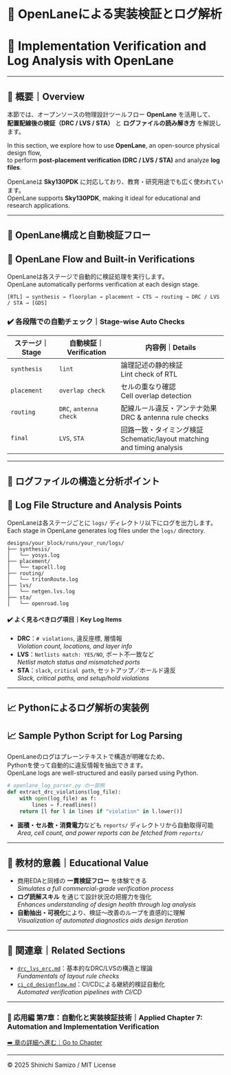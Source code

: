 # 🧪 OpenLaneによる実装検証とログ解析  
# 🧪 Implementation Verification and Log Analysis with OpenLane

---

## 📘 概要｜Overview

本節では、オープンソースの物理設計ツールフロー **OpenLane** を活用して、  
**配置配線後の検証（DRC / LVS / STA）** と **ログファイルの読み解き方** を解説します。

In this section, we explore how to use **OpenLane**, an open-source physical design flow,  
to perform **post-placement verification (DRC / LVS / STA)** and analyze **log files**.

OpenLaneは **Sky130PDK** に対応しており、教育・研究用途でも広く使われています。  
OpenLane supports **Sky130PDK**, making it ideal for educational and research applications.

---

## 🔧 OpenLane構成と自動検証フロー  
## 🔧 OpenLane Flow and Built-in Verifications

OpenLaneは各ステージで自動的に検証処理を実行します。  
OpenLane automatically performs verification at each design stage.

```text
[RTL] → synthesis → floorplan → placement → CTS → routing → DRC / LVS / STA → [GDS]
```

### ✔️ 各段階での自動チェック｜Stage-wise Auto Checks

| ステージ｜Stage | 自動検証｜Verification | 内容例｜Details |
|--------------|------------------|-------------------------------|
| `synthesis` | `lint` | 論理記述の静的検証<br>Lint check of RTL |
| `placement` | `overlap check` | セルの重なり確認<br>Cell overlap detection |
| `routing` | `DRC`, `antenna check` | 配線ルール違反・アンテナ効果<br>DRC & antenna rule checks |
| `final` | `LVS`, `STA` | 回路一致・タイミング検証<br>Schematic/layout matching and timing analysis |

---

## 📂 ログファイルの構造と分析ポイント  
## 📂 Log File Structure and Analysis Points

OpenLaneは各ステージごとに `logs/` ディレクトリ以下にログを出力します。  
Each stage in OpenLane generates log files under the `logs/` directory.

```text
designs/your_block/runs/your_run/logs/
├── synthesis/
│   └── yosys.log
├── placement/
│   └── tapcell.log
├── routing/
│   └── tritonRoute.log
├── lvs/
│   └── netgen.lvs.log
├── sta/
│   └── openroad.log
```

#### ✔️ よく見るべきログ項目｜Key Log Items

- **DRC**：`# violations`, 違反座標, 層情報  
  *Violation count, locations, and layer info*
- **LVS**：`Netlists match: YES/NO`, ポート不一致など  
  *Netlist match status and mismatched ports*
- **STA**：`slack`, `critical path`, セットアップ／ホールド違反  
  *Slack, critical paths, and setup/hold violations*

---

## 📈 Pythonによるログ解析の実装例  
## 📈 Sample Python Script for Log Parsing

OpenLaneのログはプレーンテキストで構造が明確なため、  
Pythonを使って自動的に違反情報を抽出できます。  
OpenLane logs are well-structured and easily parsed using Python.

```python
# openlane_log_parser.py の一部例
def extract_drc_violations(log_file):
    with open(log_file) as f:
        lines = f.readlines()
    return [l for l in lines if "violation" in l.lower()]
```

- **面積・セル数・消費電力**なども `reports/` ディレクトリから自動取得可能  
  *Area, cell count, and power reports can be fetched from `reports/`*

---

## 🎯 教材的意義｜Educational Value

- 商用EDAと同様の **一貫検証フロー** を体験できる  
  *Simulates a full commercial-grade verification process*
- **ログ読解スキル** を通じて設計状況の把握力を強化  
  *Enhances understanding of design health through log analysis*
- **自動抽出・可視化**により、検証〜改善のループを直感的に理解  
  *Visualization of automated diagnostics aids design iteration*

---

## 🔗 関連章｜Related Sections

- [`drc_lvs_erc.md`](./drc_lvs_erc.md)：基本的なDRC/LVSの構造と理論  
  *Fundamentals of layout rule checks*
- [`ci_cd_designflow.md`](./ci_cd_designflow.md)：CI/CDによる継続的検証自動化  
  *Automated verification pipelines with CI/CD*

---

### 🤖 応用編 第7章：自動化と実装検証技術｜Applied Chapter 7: Automation and Implementation Verification  
[➡️ 章の詳細へ進む｜Go to Chapter](./README.md)

---

© 2025 Shinichi Samizo / MIT License
